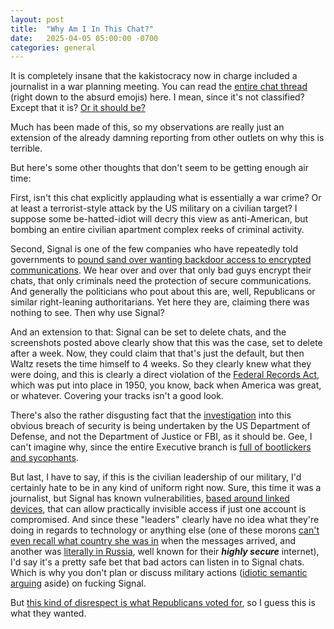 ```yaml
---
layout: post
title:  "Why Am I In This Chat?"
date:   2025-04-05 05:00:00 -0700
categories: general
---
```


It is completely insane that the kakistocracy now in charge included a journalist in a war planning meeting. You can read the [entire chat thread](https://meidasnews.com/news/read-here-the-atlantic-releases-full-leaked-signal-message-thread) (right down to the absurd emojis) here.  I mean, since it's not classified?  Except that it is?  [Or it should be?](https://www.factcheck.org/2025/03/was-the-signal-chat-illegal/)

Much has been made of this, so my observations are really just an extension of the already damning reporting from other outlets on why this is terrible.

But here's some other thoughts that don't seem to be getting enough air time:

First, isn't this chat explicitly applauding what is essentially a war crime?  Or at least a terrorist-style attack by the US military on a civilian target?  I suppose some be-hatted-idiot will decry this view as anti-American, but bombing an entire civilian apartment complex reeks of criminal activity.

Second, Signal is one of the few companies who have repeatedly told governments to [pound sand over wanting backdoor access to encrypted communications](https://www.protectprivacynow.org/news/why-signal-refuses-to-give-government-backdoor-access-to-americans-encrypted-communications).  We hear over and over that only bad guys encrypt their chats, that only criminals need the protection of secure communications.  And generally the politicians who pout about this are, well, Republicans or similar right-leaning authoritarians.  Yet here they are, claiming there was nothing to see.  Then why use Signal?

And an extension to that: Signal can be set to delete chats, and the screenshots posted above clearly show that this was the case, set to delete after a week.  Now, they could claim that that's just the default, but then Waltz resets the time himself to 4 weeks.  So they clearly knew what they were doing, and this is clearly a direct violation of the [Federal Records Act](https://www.archives.gov/news/topics/federal-records-act), which was put into place in 1950, you know, back when America was great, or whatever.  Covering your tracks isn't a good look.

There's also the rather disgusting fact that the [investigation](https://www.bbc.com/news/articles/cr5d6850eyeo) into this obvious breach of security is being undertaken by the US Department of Defense, and not the Department of Justice or FBI, as it should be.  Gee, I can't imagine why, since the entire Executive branch is [full of bootlickers and sycophants](https://www.cnn.com/2025/04/02/politics/hillary-biden-warrants-signalgate-trump-kfile/index.html).

But last, I have to say, if this is the civilian leadership of our military, I'd certainly hate to be in any kind of uniform right now.  Sure, this time it was a journalist, but Signal has known vulnerabilities, [based around linked devices](https://www.npr.org/2025/03/25/nx-s1-5339801/pentagon-email-signal-vulnerability), that can allow practically invisible access if just one account is compromised.  And since these "leaders" clearly have no idea what they're doing in regards to technology or anything else (one of these morons [can't even recall what country she was in](https://www.msn.com/en-us/politics/government/tulsi-gabbard-s-memory-disorder-worsens-i-don-t-recall-which-country-i-was-in-video/ar-AA1BIdU4) when the messages arrived, and another was [literally in Russia](https://www.cbsnews.com/news/trump-envoy-steve-witkoff-signal-text-group-chat-russia-putin/), well known for their ***highly secure*** internet), I'd say it's a pretty safe bet that bad actors can listen in to Signal chats.  Which is why you don't plan or discuss military actions ([idiotic semantic arguing](https://www.usatoday.com/story/news/politics/politifact/2025/03/28/hegseth-says-he-didnt-text-war-plans-screenshots-show-details/82704745007/) aside) on fucking Signal.

But [this kind of disrespect is what Republicans voted for](https://www.washingtonexaminer.com/news/white-house/3370572/trump-skips-dover-ceremony-four-soldiers-killed-lithuania/), so I guess this is what they wanted.
